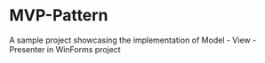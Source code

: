 # MVP-Pattern
A sample project showcasing the implementation of Model - View - Presenter in WinForms project
